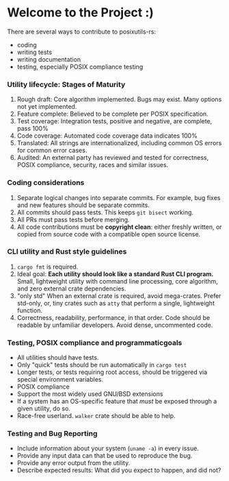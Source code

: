 # Welcome to the Project :)

There are several ways to contribute to posixutils-rs:

* coding
* writing tests
* writing documentation
* testing, especially POSIX compliance testing

### Utility lifecycle:  Stages of Maturity

1. Rough draft:  Core algorithm implemented.  Bugs may exist.  Many options not yet implemented.
2. Feature complete:  Believed to be complete per POSIX specification.
3. Test coverage:  Integration tests, positive and negative, are complete, pass 100%
4. Code coverage:  Automated code coverage data indicates 100%
5. Translated:  All strings are internationalized, including common OS errors for common error cases.
6. Audited:  An external party has reviewed and tested for correctness, 
   POSIX compliance, security, races and similar issues.

### Coding considerations

1. Separate logical changes into separate commits.  For example, bug fixes
   and new features should be separate commits.
2. All commits should pass tests.  This keeps `git bisect` working.
3. All PRs must pass tests before merging.
4. All code contributions must be **copyright clean**:  either freshly written,
   or copied from source code with a compatible open source license.

### CLI utility and Rust style guidelines

1. `cargo fmt` is required.
2. Ideal goal:  **Each utility should look like a standard Rust CLI program.** 
   Small, lightweight utility with command line processing,
   core algorithm, and zero external crate dependencies.
3. "only std"  When an external crate is required, avoid mega-crates.  Prefer
   std-only, or, tiny crates such as `atty` that perform a single,
   lightweight function.
4. Correctness, readability, performance, in that order.
   Code should be readable by unfamiliar developers.  Avoid dense,
   uncommented code.

### Testing, POSIX compliance and programmaticgoals

* All utilities should have tests.
* Only "quick" tests should be run automatically in `cargo test`
* Longer tests, or tests requiring root access, should be triggered
  via special environment variables.
* POSIX compliance
* Support the most widely used GNU/BSD extensions
* If a system has an OS-specific feature that _must_ be
  exposed through a given utility, do so.
* Race-free userland.  `walker` crate should be able to help.

### Testing and Bug Reporting

* Include information about your system (`uname -a`) in every issue.
* Provide any input data can that be used to reproduce the bug.
* Provide any error output from the utility.
* Describe expected results:  What did you expect to happen, and did not?

